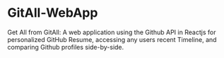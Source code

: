 # GitAll-WebApp
Get All from GitAll: A web application using the Github API in Reactjs for personalized GitHub Resume, accessing any users recent Timeline, and comparing Github profiles side-by-side.
